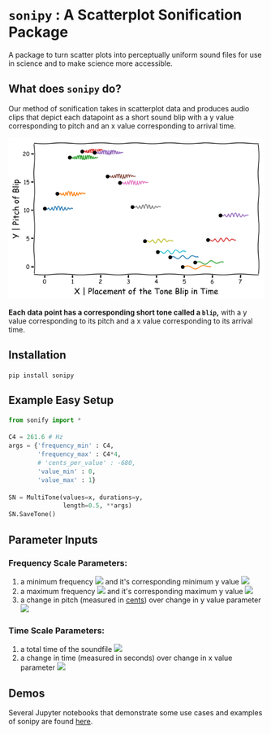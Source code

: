 # `sonipy` : A Scatterplot Sonification Package

A package to turn scatter plots into perceptually uniform sound files for use in science and to make science more accessible.

## What does `sonipy` do?

Our method of sonification takes in scatterplot data and produces audio clips that depict each datapoint as a short sound blip with a y value corresponding to pitch and an x value corresponding to arrival time.

![sonipy setup](./paper/images/Method2.png)

**Each data point has a corresponding short tone called a `blip`,** with a y value corresponding to its pitch and a x value corresponding to its arrival time.

## Installation

`pip install sonipy`

## Example Easy Setup

``` Python
from sonify import *

C4 = 261.6 # Hz
args = {'frequency_min' : C4,
        'frequency_max' : C4*4,
        # 'cents_per_value' : -680,
        'value_min' : 0,
        'value_max' : 1}

SN = MultiTone(values=x, durations=y,
               length=0.5, **args)
SN.SaveTone()
```

## Parameter Inputs

### Frequency Scale Parameters:

1. a minimum frequency <img src="https://render.githubusercontent.com/render/math?math=f_{min}"> and it's corresponding minimum y value <img src="https://render.githubusercontent.com/render/math?math=y_{min}">
2. a maximum frequency <img src="https://render.githubusercontent.com/render/math?math=f_{max}"> and it's corresponding maximum y value <img src="https://render.githubusercontent.com/render/math?math=y_{max}">
3. a change in pitch (measured in [cents](https://en.wikipedia.org/wiki/Cent_(music))) over change in y value parameter <img src="https://render.githubusercontent.com/render/math?math=\frac{dc}{dy}">

### Time Scale Parameters:

1. a total time of the soundfile <img src="https://render.githubusercontent.com/render/math?math=t_{total}">
2. a change in time (measured in seconds) over change in x value parameter <img src="https://render.githubusercontent.com/render/math?math=\frac{dt}{dx}">

## Demos
Several Jupyter notebooks that demonstrate some use cases and examples of sonipy are found
[here](https://github.com/lockepatton/sonipy/tree/master/demos).
